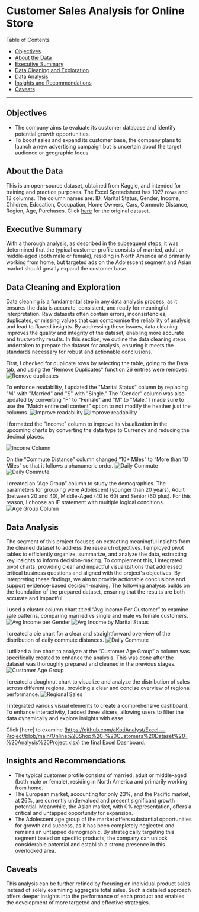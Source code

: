 # Customer Sales Analysis for Online Store

Table of Contents
- [Objectives](#objectives)
- [About the Data](#about-the-data)
- [Executive Summary](#executive-summary)
- [Data Cleaning and Exploration](#data-cleaning-and-exploration)
- [Data Analysis](#data-analysis)
- [Insights and Recommendations](#insights-and-recommendations)
- [Caveats](#caveats)

***

## Objectives
 - The company aims to evaluate its customer database and identify potential growth opportunities.
 - To boost sales and expand its customer base, the company plans to launch a new advertising campaign but is uncertain about the target audience or geographic focus.
  
## About the Data
This is an open-source dataset, obtained from Kaggle, and intended for training and practice purposes. The Excel Spreadsheet has 1027 rows and 13 columns. The column names are:  ID, Marital Status, Gender, Income, Children, Education, Occupation, Home Owners, Cars, Commute Distance, Region, Age, Purchases.
Click [here](https://github.com/aKotiAnalyst/Excel---Project/blob/main/Online%20Shop%20-%20Customers%20Dataset%20-%20Original.xlsx) for the original dataset.

## Executive Summary
With a thorough analysis, as described in the subsequent steps, it was determined that the typical customer profile consists of married, adult or middle-aged (both male or female), residing in North America and primarily working from home, but targeted ads on the Adolescent segment and Asian market should greatly expand the customer base.

## Data Cleaning and Exploration
Data cleaning is a fundamental step in any data analysis process, as it ensures the data is accurate, consistent, and ready for meaningful interpretation. Raw datasets often contain errors, inconsistencies, duplicates, or missing values that can compromise the reliability of analysis and lead to flawed insights. By addressing these issues, data cleaning improves the quality and integrity of the dataset, enabling more accurate and trustworthy results. In this section, we outline the data cleaning steps undertaken to prepare the dataset for analysis, ensuring it meets the standards necessary for robust and actionable conclusions.

First, I checked for duplicate rows by selecting the table, going to the Data tab, and using the "Remove Duplicates" function 26 entries were removed.
![Remove duplicates](https://github.com/aKotiAnalyst/Excel---Project/blob/main/Images/Remove%20duplicates.JPG)

To enhance readability, I updated the "Marital Status" column by replacing "M" with "Married" and "S" with "Single." The “Gender” column was also updated by converting "F" to "Female" and "M" to "Male." I made sure to use the “Match entire cell content” option to not modify the heather just the columns.
![Improve readability](https://github.com/aKotiAnalyst/Excel---Project/blob/main/Images/Improve%20readability.JPG)
![Improve readability](https://github.com/aKotiAnalyst/Excel---Project/blob/main/Images/Improve%20readability%202.JPG)

I formatted the "Income" column to improve its visualization in the upcoming charts by converting the data type to Currency and reducing the decimal places.

![Income Column](https://github.com/aKotiAnalyst/Excel---Project/blob/main/Images/Income%20table.JPG)

On the “Commute Distance” column changed “10+ Miles” to “More than 10 Miles” so that it follows alphanumeric order.
![Daily Commute](https://github.com/aKotiAnalyst/Excel---Project/blob/main/Images/Daily%20Commute1.jpg) ![Daily Commute](https://github.com/aKotiAnalyst/Excel---Project/blob/main/Images/Daily%20Commute2.jpg)

I created an “Age Group” column to study the demographics. The parameters for grouping were Adolescent (younger than 20 years), Adult (between 20 and 40), Middle-Aged (40 to 60) and Senior (60 plus). For this reason, I choose an IF statement with multiple logical conditions.
![Age Group Column](https://github.com/aKotiAnalyst/Excel---Project/blob/main/Images/Age%20Group%20IF%20formula.JPG)

## Data Analysis
The segment of this project focuses on extracting meaningful insights from the cleaned dataset to address the research objectives. I employed pivot tables to efficiently organize, summarize, and analyze the data, extracting key insights to inform decision-making. To complement this, I integrated pivot charts, providing clear and impactful visualizations that addressed critical business questions and aligned with the project's objectives. By interpreting these findings, we aim to provide actionable conclusions and support evidence-based decision-making. The following analysis builds on the foundation of the prepared dataset, ensuring that the results are both accurate and impactful.

I used a cluster column chart titled “Avg Income Per Customer” to examine sale patterns, comparing married vs single and male vs female customers. 
![Avg Income per Gender](https://github.com/aKotiAnalyst/Excel---Project/blob/main/Images/AVG%20Income%20per%20Gender.JPG)
![Avg Income by Marital Status](https://github.com/aKotiAnalyst/Excel---Project/blob/main/Images/Avg%20Income%20per%20Marital%20Status.JPG)

I created a pie chart for a clear and straightforward overview of the distribution of daily commute distances.
![Daily Commute](https://github.com/aKotiAnalyst/Excel---Project/blob/main/Images/Daily%20Commute%20per%20Customer.JPG)

I utilized a line chart to analyze at the “Customer Age Group” a column was specifically created to enhance the analysis. This was done after the dataset was thoroughly prepared and cleaned in the previous stages.
![Customer Age Group](https://github.com/aKotiAnalyst/Excel---Project/blob/main/Images/Customer%20Age%20Group.JPG)

I created a doughnut chart to visualize and analyze the distribution of sales across different regions, providing a clear and concise overview of regional performance.
![Regional Sales](https://github.com/aKotiAnalyst/Excel---Project/blob/main/Images/Regional%20Sales.JPG)

I integrated various visual elements to create a comprehensive dashboard. To enhance interactivity, I added three slicers, allowing users to filter the data dynamically and explore insights with ease.
![]()

Click [here] to examine (https://github.com/aKotiAnalyst/Excel---Project/blob/main/Online%20Shop%20-%20Customers%20Dataset%20-%20Analysis%20Project.xlsx) the final Excel Dashboard.

## Insights and Recommendations
 - The typical customer profile consists of married, adult or middle-aged (both male or female), residing in North America and primarily working from home.
 - The European market, accounting for only 23%, and the Pacific market, at 26%, are currently undervalued and present significant growth potential. Meanwhile, the Asian market, with 0% representation, offers a critical and untapped opportunity for expansion.
 - The Adolescent age group of the market offers substantial opportunities for growth and success, as it has been completely neglected and remains an untapped demographic. By strategically targeting this segment based on specific products, the company can unlock considerable potential and establish a strong presence in this overlooked area.

## Caveats
This analysis can be further refined by focusing on individual product sales instead of solely examining aggregate total sales. Such a detailed approach offers deeper insights into the performance of each product and enables the development of more targeted and effective strategies.







